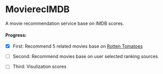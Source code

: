 # MovierecIMDB
A movie recommendation service base on IMDB scores. 
#### Progress:
- [x] First: Recommend 5 related movies base on [Rotten Tomatoes](https://www.rottentomatoes.com/)

- [ ] Second: Recommend movies base on user selected ranking sources

- [ ] Third: Visulization scores


